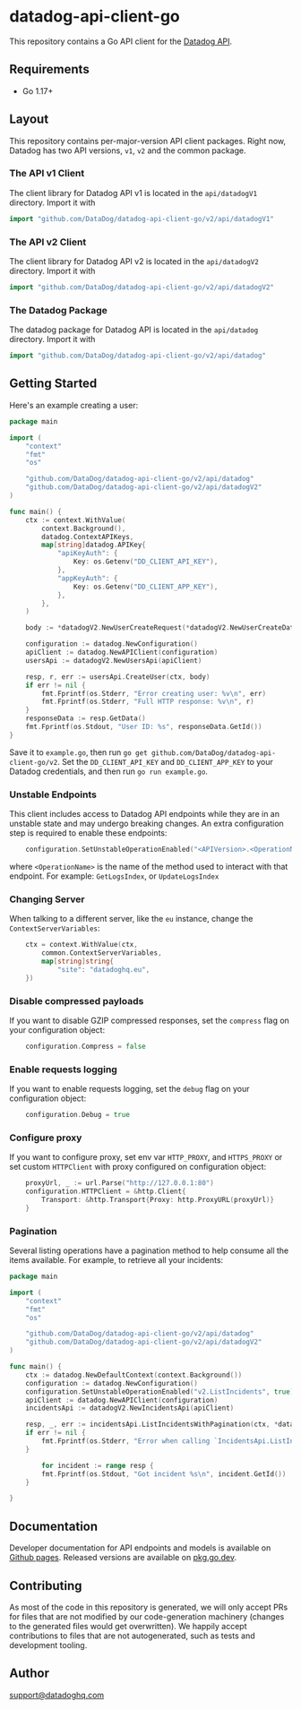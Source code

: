 # datadog-api-client-go

This repository contains a Go API client for the [Datadog API](https://docs.datadoghq.com/api/).

## Requirements

- Go 1.17+

## Layout

This repository contains per-major-version API client packages. Right
now, Datadog has two API versions, `v1`, `v2` and the common package.

### The API v1 Client

The client library for Datadog API v1 is located in the `api/datadogV1` directory. Import it with

```go
import "github.com/DataDog/datadog-api-client-go/v2/api/datadogV1"
```

### The API v2 Client

The client library for Datadog API v2 is located in the `api/datadogV2` directory. Import it with

```go
import "github.com/DataDog/datadog-api-client-go/v2/api/datadogV2"
```

### The Datadog Package

The datadog package for Datadog API is located in the `api/datadog` directory. Import it with

```go
import "github.com/DataDog/datadog-api-client-go/v2/api/datadog"
```

## Getting Started

Here's an example creating a user:

```go
package main

import (
    "context"
    "fmt"
    "os"

    "github.com/DataDog/datadog-api-client-go/v2/api/datadog"
    "github.com/DataDog/datadog-api-client-go/v2/api/datadogV2"
)

func main() {
    ctx := context.WithValue(
        context.Background(),
        datadog.ContextAPIKeys,
        map[string]datadog.APIKey{
            "apiKeyAuth": {
                Key: os.Getenv("DD_CLIENT_API_KEY"),
            },
            "appKeyAuth": {
                Key: os.Getenv("DD_CLIENT_APP_KEY"),
            },
        },
    )

    body := *datadogV2.NewUserCreateRequest(*datadogV2.NewUserCreateData(*datadogV2.NewUserCreateAttributes("jane.doe@example.com"), datadogV2.UsersType("users")))

    configuration := datadog.NewConfiguration()
    apiClient := datadog.NewAPIClient(configuration)
    usersApi := datadogV2.NewUsersApi(apiClient)

    resp, r, err := usersApi.CreateUser(ctx, body)
    if err != nil {
        fmt.Fprintf(os.Stderr, "Error creating user: %v\n", err)
        fmt.Fprintf(os.Stderr, "Full HTTP response: %v\n", r)
    }
    responseData := resp.GetData()
    fmt.Fprintf(os.Stdout, "User ID: %s", responseData.GetId())
}
```

Save it to `example.go`, then run `go get github.com/DataDog/datadog-api-client-go/v2`.
Set the `DD_CLIENT_API_KEY` and `DD_CLIENT_APP_KEY` to your Datadog
credentials, and then run `go run example.go`.

### Unstable Endpoints

This client includes access to Datadog API endpoints while they are in an unstable state and may undergo breaking changes. An extra configuration step is required to enable these endpoints:

```go
    configuration.SetUnstableOperationEnabled("<APIVersion>.<OperationName>", true)
```

where `<OperationName>` is the name of the method used to interact with that endpoint. For example: `GetLogsIndex`, or `UpdateLogsIndex`

### Changing Server

When talking to a different server, like the `eu` instance, change the `ContextServerVariables`:

```go
    ctx = context.WithValue(ctx,
        common.ContextServerVariables,
        map[string]string{
            "site": "datadoghq.eu",
    })
```

### Disable compressed payloads

If you want to disable GZIP compressed responses, set the `compress` flag
on your configuration object:

```go
    configuration.Compress = false
```

### Enable requests logging

If you want to enable requests logging, set the `debug` flag on your configuration object:

```go
    configuration.Debug = true
```

### Configure proxy

If you want to configure proxy, set env var `HTTP_PROXY`, and `HTTPS_PROXY` or set custom
`HTTPClient` with proxy configured on configuration object:

```go
    proxyUrl, _ := url.Parse("http://127.0.0.1:80")
    configuration.HTTPClient = &http.Client{
        Transport: &http.Transport{Proxy: http.ProxyURL(proxyUrl)}
    }
```

### Pagination

Several listing operations have a pagination method to help consume all the items available.
For example, to retrieve all your incidents:

```go
package main

import (
	"context"
	"fmt"
	"os"

	"github.com/DataDog/datadog-api-client-go/v2/api/datadog"
	"github.com/DataDog/datadog-api-client-go/v2/api/datadogV2"
)

func main() {
	ctx := datadog.NewDefaultContext(context.Background())
	configuration := datadog.NewConfiguration()
	configuration.SetUnstableOperationEnabled("v2.ListIncidents", true)
	apiClient := datadog.NewAPIClient(configuration)
	incidentsApi := datadogV2.NewIncidentsApi(apiClient)

	resp, _, err := incidentsApi.ListIncidentsWithPagination(ctx, *datadog.NewListIncidentsOptionalParameters())
	if err != nil {
		fmt.Fprintf(os.Stderr, "Error when calling `IncidentsApi.ListIncidents`: %v\n", err)
	}

        for incident := range resp {
		fmt.Fprintf(os.Stdout, "Got incident %s\n", incident.GetId())
	}

}
```

## Documentation

Developer documentation for API endpoints and models is available on [Github pages](https://datadoghq.dev/datadog-api-client-go/pkg/github.com/DataDog/datadog-api-client-go/v2/).
Released versions are available on [pkg.go.dev](https://pkg.go.dev/github.com/DataDog/datadog-api-client-go/v2).

## Contributing

As most of the code in this repository is generated, we will only accept PRs for files
that are not modified by our code-generation machinery (changes to the generated files
would get overwritten). We happily accept contributions to files that are not autogenerated,
such as tests and development tooling.

## Author

support@datadoghq.com
